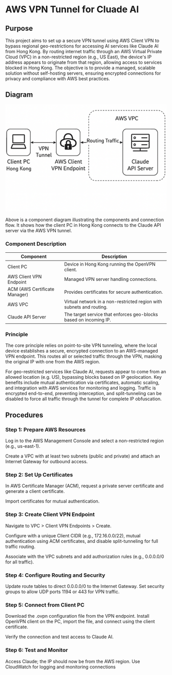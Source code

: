 # AWS VPN Tunnel for Cluade AI

## Purpose
This project aims to set up a secure VPN tunnel using AWS Client VPN to bypass regional geo-restrictions for accessing AI services like Claude AI from Hong Kong. By routing internet traffic through an AWS Virtual Private Cloud (VPC) in a non-restricted region (e.g., US East), the device's IP address appears to originate from that region, allowing access to services blocked in Hong Kong. The objective is to provide a managed, scalable solution without self-hosting servers, ensuring encrypted connections for privacy and compliance with AWS best practices.

## Diagram
![Component Diagram](./diagrams/component-diagram.png "Component diagram")

Above is a component diagram illustrating the components and connection flow. It shows how the client PC in Hong Kong connects to the Claude API server via the AWS VPN tunnel.

### Component Description

| Component                     | Description                                                             |
| ----------------------------- | ----------------------------------------------------------------------- |
| Client PC                     | Device in Hong Kong running the OpenVPN client.                |
| AWS Client VPN Endpoint       | Managed VPN server handling connections.                         |
| ACM (AWS Certificate Manager) | Provides certificates for secure authentication.                    |
| AWS VPC                       | Virtual network in a non-restricted region with subnets and routing. |
| Claude API Server             | The target service that enforces geo-blocks based on incoming IP.   |


### Principle
The core principle relies on point-to-site VPN tunneling, where the local device establishes a secure, encrypted connection to an AWS-managed VPN endpoint. This routes all or selected traffic through the VPN, masking the original IP with one from the AWS region. 

For geo-restricted services like Claude AI, requests appear to come from an allowed location (e.g. US), bypassing blocks based on IP geolocation. Key benefits include mutual authentication via certificates, automatic scaling, and integration with AWS services for monitoring and logging. Traffic is encrypted end-to-end, preventing interception, and split-tunneling can be disabled to force all traffic through the tunnel for complete IP obfuscation.

## Procedures
### Step 1: Prepare AWS Resources
Log in to the AWS Management Console and select a non-restricted region (e.g., us-east-1).

Create a VPC with at least two subnets (public and private) and attach an Internet Gateway for outbound access.

### Step 2: Set Up Certificates
In AWS Certificate Manager (ACM), request a private server certificate and generate a client certificate.

Import certificates for mutual authentication.

### Step 3: Create Client VPN Endpoint
Navigate to VPC > Client VPN Endpoints > Create.

Configure with a unique Client CIDR (e.g., 172.16.0.0/22), mutual authentication using ACM certificates, and disable split-tunneling for full traffic routing.

Associate with the VPC subnets and add authorization rules (e.g., 0.0.0.0/0 for all traffic).

### Step 4: Configure Routing and Security
Update route tables to direct 0.0.0.0/0 to the Internet Gateway. Set security groups to allow UDP ports 1194 or 443 for VPN traffic.

### Step 5: Connect from Client PC
Download the .ovpn configuration file from the VPN endpoint. Install OpenVPN client on the PC, import the file, and connect using the client certificate.

Verify the connection and test access to Claude AI.

### Step 6: Test and Monitor
Access Claude; the IP should now be from the AWS region. Use CloudWatch for logging and monitoring connections